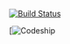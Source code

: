 [![Build Status](https://travis-ci.org/georgecodes/ntaas.png?branch=master)](https://travis-ci.org/georgecodes/ntaas)

[![Codeship](https://codeship.com/projects/aa61a9e0-90f8-0132-74da-6e434ff849c7status?branch=master)



